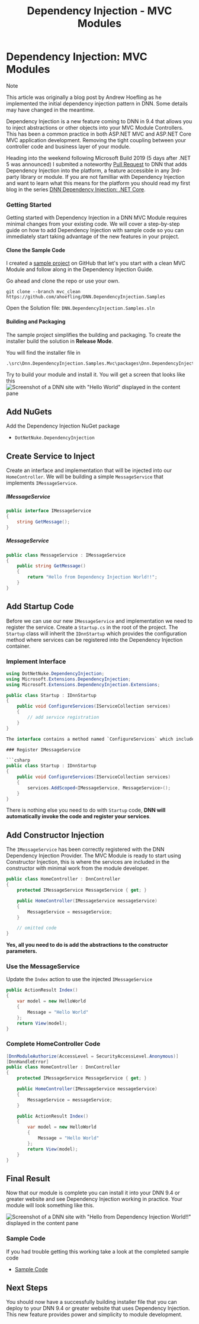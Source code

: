 ﻿---
uid: getting-started-development-fundamentals-dependency-injection-mvc
locale: en
title: Dependency Injection - MVC Modules
dnnversion: 09.04.00
links: ["[Andrew Hoefling: DNN Dependency Injection: MVC Modules](https://www.andrewhoefling.com/Blog/Post/dnn-dependency-injection-mvc-modules-constructor-injection)"]
---

# Dependency Injection: MVC Modules

> [!NOTE]
> This article was originally a blog post by Andrew Hoefling as he implemented the initial dependency injection pattern in DNN. Some details may have changed in the meantime.

Dependency Injection is a new feature coming to DNN in 9.4 that allows you to inject abstractions or other objects into your MVC Module Controllers. This has been a common practice in both ASP.NET MVC and ASP.NET Core MVC application development. Removing the tight coupling between your controller code and business layer of your module.

Heading into the weekend following Microsoft Build 2019 (5 days after .NET 5 was announced) I submited a noteworthy [Pull Request](https://github.com/dnnsoftware/Dnn.Platform/pull/2774) to DNN that adds Dependency Injection into the platform, a feature accessible in any 3rd-party library or module. If you are not familliar with Dependency Injection and want to learn what this means for the platform you should read my first blog in the series [DNN Dependency Injection: .NET Core](xref:getting-started-development-fundamentals-dependency-injection-history).

### Getting Started

Getting started with Dependency Injection in a DNN MVC Module requires minimal changes from your existing code. We will cover a step-by-step guide on how to add Dependency Injection with sample code so you can immediately start taking advantage of the new features in your project.

#### Clone the Sample Code

I created a [sample project](https://github.com/ahoefling/DNN.DependencyInjection.Samples/tree/mvc_clean) on GitHub that let's you start with a clean MVC Module and follow along in the Dependency Injection Guide.

Go ahead and clone the repo or use your own.

```pwsh
git clone --branch mvc_clean https://github.com/ahoefling/DNN.DependencyInjection.Samples
```

Open the Solution file: `DNN.DependencyInjection.Samples.sln`

#### Building and Packaging

The sample project simplifies the building and packaging. To create the installer build the solution in **Release Mode**.

You will find the installer file in

```
.\src\Dnn.DependencyInjection.Samples.Mvc\packages\Dnn.DependencyInjection.Samples.Mvc_00.00.01_Install.zip
```

Try to build your module and install it. You will get a screen that looks like this
![Screenshot of a DNN site with "Hello World" displayed in the content pane](https://www.andrewhoefling.com/Portals/2/adam/Image%20&%20Lightbox/yT6zrKP0Dk-aOv4lsQqkOQ/Image/dnn-mvc.JPG)

## Add NuGets

Add the Dependency Injection NuGet package

- `DotNetNuke.DependencyInjection`

## Create Service to Inject

Create an interface and implementation that will be injected into our `HomeController`. We will be building a simple `MessageService` that implements `IMessageService`.

##### IMessageService

```csharp
public interface IMessageService
{
    string GetMessage();
}
```

##### MessageService

```csharp
public class MessageService : IMessageService
{
    public string GetMessage()
    {
        return "Hello from Dependency Injection World!!";
    }
}
```

## Add Startup Code

Before we can use our new `IMessageService` and implementation we need to register the service. Create a `Startup.cs` in the root of the project. The `Startup` class will inherit the `IDnnStartup` which provides the configuration method where services can be registered into the Dependency Injection container.

### Implement Interface

```csharp
using DotNetNuke.DependencyInjection;
using Microsoft.Extensions.DependencyInjection;
using Microsoft.Extensions.DependencyInjection.Extensions;

public class Startup : IDnnStartup
{
    public void ConfigureServices(IServiceCollection services)
    {
        // add service registration
    }
}

The interface contains a method named `ConfigureServices` which includes a parameter of `IServiceCollection` which is the object that allows the code to register services. **The `IServiceCollection` is the same object used in ASP.NET Core applications which will help your module be ready for a .NET Core version of DNN**

### Register IMessageService

```csharp
public class Startup : IDnnStartup
{
    public void ConfigureServices(IServiceCollection services)
    {
        services.AddScoped<IMessageService, MessageService>();
    }
}
```

There is nothing else you need to do with `Startup` code, **DNN will automatically invoke the code and register your services**.

## Add Constructor Injection

The `IMessageService` has been correctly registered with the DNN Dependency Injection Provider. The MVC Module is ready to start using Constructor Injection, this is where the services are included in the constructor with minimal work from the module developer.

```csharp
public class HomeController : DnnController
{
    protected IMessageService MessageService { get; }

    public HomeController(IMessageService messageService)
    {
        MessageService = messageService;
    }

    // omitted code
}
```

**Yes, all you need to do is add the abstractions to the constructor parameters.**

### Use the MessageService

Update the `Index` action to use the injected `IMessageService`

```csharp
public ActionResult Index()
{
    var model = new HelloWorld
    {
        Message = "Hello World"
    };
    return View(model);
}
```

### Complete HomeController Code

```csharp
[DnnModuleAuthorize(AccessLevel = SecurityAccessLevel.Anonymous)]
[DnnHandleError]
public class HomeController : DnnController
{
    protected IMessageService MessageService { get; }

    public HomeController(IMessageService messageService)
    {
        MessageService = messageService;
    }

    public ActionResult Index()
    {
        var model = new HelloWorld
        {
            Message = "Hello World"
        };
        return View(model);
    }
}
```

## Final Result

Now that our module is complete you can install it into your DNN 9.4 or greater website and see Dependency Injection working in practice. Your module will look something like this.

![Screenshot of a DNN site with "Hello from Dependency Injection World!!" displayed in the content pane](https://www.andrewhoefling.com/Portals/2/adam/Image%20&%20Lightbox/rZPp0YgQnkeZvU9s8F0FSg/Image/dnn-mvc-di.JPG)

### Sample Code

If you had trouble getting this working take a look at the completed sample code

- [Sample Code](https://github.com/ahoefling/DNN.DependencyInjection.Samples/tree/mvc_di)

## Next Steps

You should now have a successfully building installer file that you can deploy to your DNN 9.4 or greater website that uses Dependency Injection. This new feature provides power and simplicity to module development.
